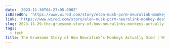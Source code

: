 ```yaml
---
date: '2023-11-30T04:27:05.000Z'
isBasedOn: 'https://www.wired.com/story/elon-musk-pcrm-neuralink-monkey-deaths/'
link: 'https://www.wired.com/story/elon-musk-pcrm-neuralink-monkey-deaths/'
slug: 2023-11-29-the-gruesome-story-of-how-neuralinks-monkeys-actually-died-or-wired
tags:
  - tech
title: The Gruesome Story of How Neuralink’s Monkeys Actually Died | WIRED
---
```


